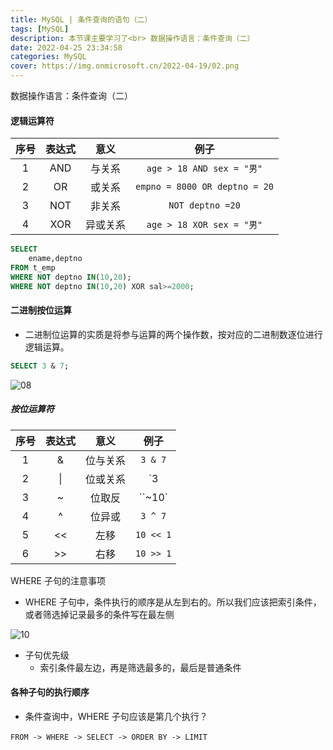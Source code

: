 ```yaml
---
title: MySQL | 条件查询的语句（二）
tags: [MySQL]
description: 本节课主要学习了<br> 数据操作语言：条件查询（二）
date: 2022-04-25 23:34:58
categories: MySQL 
cover: https://img.onmicrosoft.cn/2022-04-19/02.png
---
```


数据操作语言：条件查询（二）

#### 逻辑运算符

| 序号 | 表达式 |   意义   |             例子              |
| :--: | :----: | :------: | :---------------------------: |
|  1   |  AND   |  与关系  |   `age > 18 AND sex = "男"`   |
|  2   |   OR   |  或关系  | `empno = 8000 OR deptno = 20` |
|  3   |  NOT   |  非关系  |       `NOT deptno =20`        |
|  4   |  XOR   | 异或关系 |   `age > 18 XOR sex = "男"`   |

```SQL
SELECT
	ename,deptno
FROM t_emp
WHERE NOT deptno IN(10,20);
WHERE NOT deptno IN(10,20) XOR sal>=2000;
```

#### 二进制按位运算

- 二进制位运算的实质是将参与运算的两个操作数，按对应的二进制数逐位进行逻辑运算。

```SQL
SELECT 3 & 7;
```

![08](https://img.onmicrosoft.cn/2022-04-25/08.png)

##### 按位运算符

| 序号 | 表达式 |   意义   |   例子    |
| :--: | :----: | :------: | :-------: |
|  1   |   &    | 位与关系 |  `3 & 7`  |
|  2   |   \|   | 位或关系 |  `3 | 7`  |
|  3   |   ~    |  位取反  |  ``~10`   |
|  4   |   ^    |  位异或  |  `3 ^ 7`  |
|  5   |   <<   |   左移   | `10 << 1` |
|  6   |   >>   |   右移   | `10 >> 1` |

WHERE 子句的注意事项

- WHERE 子句中，条件执行的顺序是从左到右的。所以我们应该把索引条件，或者筛选掉记录最多的条件写在最左侧

![10](https://img.onmicrosoft.cn/2022-04-25/10.png)

- 子句优先级
  - 索引条件最左边，再是筛选最多的，最后是普通条件

#### 各种子句的执行顺序

- 条件查询中，WHERE 子句应该是第几个执行？

​	`FROM -> WHERE -> SELECT -> ORDER BY -> LIMIT`
